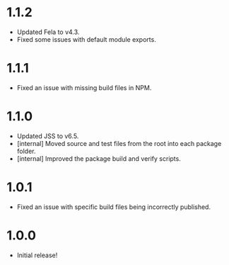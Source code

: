 # 1.1.2
* Updated Fela to v4.3.
* Fixed some issues with default module exports.

# 1.1.1
* Fixed an issue with missing build files in NPM.

# 1.1.0
* Updated JSS to v6.5.
* [internal] Moved source and test files from the root into each package folder.
* [internal] Improved the package build and verify scripts.

# 1.0.1
* Fixed an issue with specific build files being incorrectly published.

# 1.0.0
* Initial release!
